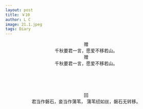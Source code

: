 ```yaml
---
layout: post
title: ￥10
author: L C
image: 21.1.jpeg
tags: Diary
---
```


<center> 赠 </center>
<center>千秋要君一言，愿爱不移若山。
<center> 赠 </center>
<center>千秋要君一言，愿爱不移若山。</center>

<br><br><br>

<center> 回 </center>
<center>
君当作磐石，妾当作蒲苇，
蒲苇纫如丝，磐石无转移。
</center>
